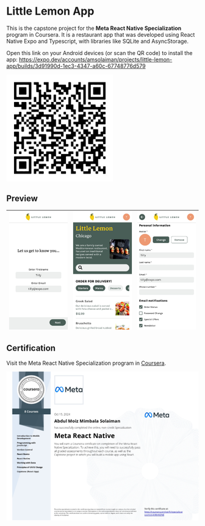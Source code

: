 # Little Lemon App

This is the capstone project for the **Meta React Native Specialization** program in Coursera. It is a restaurant app that was developed using React Native Expo and Typescript, with libraries like SQLite and AsyncStorage.

Open this link on your Android devices (or scan the QR code) to install the app:
https://expo.dev/accounts/amsolaiman/projects/little-lemon-app/builds/3d91990d-1ec3-4347-a60c-67748776d579

![QR Code](https://github.com/amsolaiman/assets/blob/2e2d2011105e6cd965bb7aa6e459a8e4df086892/little-lemon-app/qrcode.jpg?raw=true)

## Preview

| ![Preview Onboarding Screen](https://github.com/amsolaiman/assets/blob/ab88bd6a260528ad4730d42cf97d9cebd8111563/little-lemon-app/screenshot_1.jpg?raw=true) | ![Preview Home Screen](https://github.com/amsolaiman/assets/blob/ab88bd6a260528ad4730d42cf97d9cebd8111563/little-lemon-app/screenshot_2.jpg?raw=true) | ![Preview Profile Screen](https://github.com/amsolaiman/assets/blob/ab88bd6a260528ad4730d42cf97d9cebd8111563/little-lemon-app/screenshot_3.jpg?raw=true) |
| ----------------------------------------------------------------------------------------------------------------------------------------------------------- | ----------------------------------------------------------------------------------------------------------------------------------------------------- | -------------------------------------------------------------------------------------------------------------------------------------------------------- |

## Certification

Visit the Meta React Native Specialization program in [Coursera](https://www.coursera.org/specializations/meta-react-native?).

![Coursera Certificate](https://github.com/amsolaiman/assets/blob/ab88bd6a260528ad4730d42cf97d9cebd8111563/little-lemon-app/certificate.jpg?raw=true)
